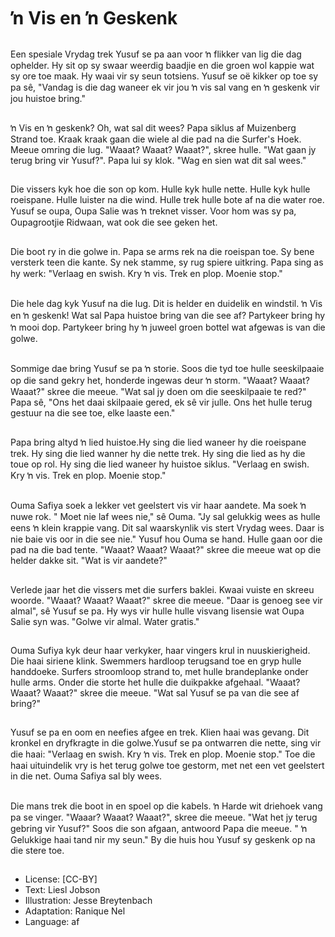 # ŉ Vis en ŉ Geskenk

##
Een spesiale Vrydag trek Yusuf
se pa aan voor ŉ flikker van lig
die dag ophelder. Hy sit op sy
swaar weerdig baadjie en die
groen wol kappie wat sy ore toe
maak. Hy waai vir sy seun
totsiens. Yusuf se oë kikker op
toe sy pa sê, "Vandag is die dag
waneer ek vir jou ŉ vis sal vang
en ŉ geskenk vir jou huistoe
bring."

##
ŉ Vis en ŉ geskenk? Oh, wat sal
dit wees? Papa siklus af
Muizenberg Strand toe. Kraak
kraak gaan die wiele al die pad
na die Surfer's Hoek. Meeue
omring die lug. "Waaat? Waaat?
Waaat?", skree hulle. "Wat gaan
jy terug bring vir Yusuf?". Papa
lui sy klok. "Wag en sien wat dit
sal wees."

##
Die vissers kyk hoe die son op
kom. Hulle kyk hulle nette.
Hulle kyk hulle roeispane. Hulle
luister na die wind. Hulle trek
hulle bote af na die water roe.
Yusuf se oupa, Oupa Salie was
ŉ treknet visser. Voor hom was
sy pa, Oupagrootjie Ridwaan,
wat ook die see geken het.

##
Die boot ry in die golwe in. Papa
se arms rek na die roeispan toe.
Sy bene versterk teen die
kante. Sy nek stamme, sy rug
spiere uitkring. Papa sing as hy
werk: "Verlaag en swish. Kry ŉ
vis. Trek en plop. Moenie stop."

##
Die hele dag kyk Yusuf na die
lug. Dit is helder en duidelik en
windstil. ŉ Vis en ŉ geskenk!
Wat sal Papa huistoe bring van
die see af? Partykeer bring hy ŉ
mooi dop. Partykeer bring hy ŉ
juweel groen bottel wat
afgewas is van die golwe.

##
Sommige dae bring Yusuf se pa
ŉ storie. Soos die tyd toe hulle
seeskilpaaie op die sand gekry
het, honderde ingewas deur ŉ
storm. "Waaat? Waaat? Waaat?"
skree die meeue. "Wat sal jy
doen om die seeskilpaaie te
red?" Papa sê, "Ons het daai
skilpaaie gered, ek sê vir julle.
Ons het hulle terug gestuur na
die see toe, elke laaste een."

##
Papa bring altyd ŉ lied
huistoe.Hy sing die lied waneer
hy die roeispane trek. Hy sing
die lied wanner hy die nette
trek. Hy sing die lied as hy die
toue op rol. Hy sing die lied
waneer hy huistoe siklus.
"Verlaag en swish. Kry ŉ vis.
Trek en plop. Moenie stop."

##
Ouma Safiya soek a lekker vet
geelstert vis vir haar aandete.
Ma soek ŉ nuwe rok. " Moet nie
laf wees nie," sê Ouma. "Jy sal
gelukkig wees as hulle eens ŉ
klein krappie vang. Dit sal
waarskynlik vis stert Vrydag
wees. Daar is nie baie vis oor in
die see nie." Yusuf hou Ouma se
hand. Hulle gaan oor die pad na
die bad tente. "Waaat? Waaat?
Waaat?" skree die meeue wat
op die helder dakke sit. "Wat is
vir aandete?"

##
Verlede jaar het die vissers met
die surfers baklei. Kwaai vuiste
en skreeu woorde. "Waaat?
Waaat? Waaat?" skree die
meeue. "Daar is genoeg see vir
almal", sê Yusuf se pa. Hy wys
vir hulle hulle visvang lisensie
wat Oupa Salie syn was. "Golwe
vir almal. Water gratis."

##
Ouma Sufiya kyk deur haar
verkyker, haar vingers krul in
nuuskierigheid. Die haai siriene
klink. Swemmers hardloop
terugsand toe en gryp hulle
handdoeke. Surfers stroomloop
strand to, met hulle
brandeplanke onder hulle arms.
Onder die storte het hulle die
duikpakke afgehaal. "Waaat?
Waaat? Waaat?" skree die
meeue. "Wat sal Yusuf se pa
van die see af bring?"

##
Yusuf se pa en oom en neefies
afgee en trek. Klien haai was
gevang. Dit kronkel en
dryfkragte in die golwe.Yusuf se
pa ontwarren die nette, sing vir
die haai: "Verlaag en swish. Kry
ŉ vis. Trek en plop. Moenie
stop." Toe die haai uituindelik
vry is het terug golwe toe
gestorm, met net een vet
geelstert in die net. Ouma
Safiya sal bly wees.

##
Die mans trek die boot in en
spoel op die kabels. ŉ Harde wit
driehoek vang pa se vinger.
"Waaar? Waaat? Waaat?", skree
die meeue. "Wat het jy terug
gebring vir Yusuf?" Soos die son
afgaan, antwoord Papa die
meeue. " ŉ Gelukkige haai tand
nir my seun." By die huis hou
Yusuf sy geskenk op na die
stere toe.

##
* License: [CC-BY]
* Text: Liesl Jobson
* Illustration: Jesse Breytenbach
* Adaptation: Ranique Nel
* Language: af
